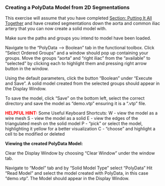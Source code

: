 ### Creating a PolyData Model from 2D Segmentations ###

This exercise will assume that you have completed [Section: Putting It All Together](#modelingPuttingTogether) and have created segmentations down the aorta and common iliac artery that you can now create a solid model with.

Make sure the paths and groups you intend to model have been loaded.

Navigate to the “PolyData —> Boolean” tab in the functional toolbox. Click “Select Ordered Groups” and a window should pop up containing your groups. Move the groups “aorta” and “right iliac” from the “available” to “selected” by clicking each to highlight them and pressing right arrow button in the window.

Using the default parameters, click the button “Boolean” under “Execute and Save”. A solid model created from the selected groups should appear in the Display Window. 

To save the model, click “Save” on the bottom left, select the correct directory and save the model as “demo.vtp” ensuring it is a “.vtp” file.

<font color="red">**HELPFUL HINT:** </font> Some Useful Keyboard Shortcuts:
W - view the model as a wire mesh
S - view the model as a solid
E - view the edges of the triangulated mesh on the solid model
P - “pick” or select the model, highlighting it yellow for a better visualization
C - “choose” and highlight a cell to be modified or deleted

**Viewing the created PolyData Model:**

Clear the Display Window by choosing “Clear Window” under the window tab.

Navigate to “Model” tab and by “Solid Model Type” select “PolyData”
Hit “Read Model” and select the model created with PolyData, in this case “demo.vtp”.
The Model should appear in the Display Window.
